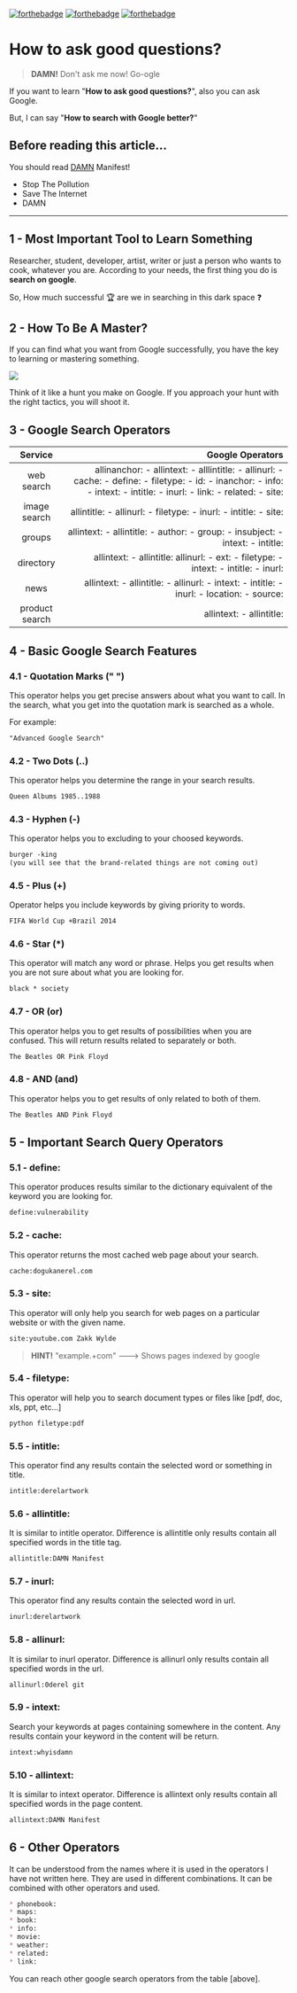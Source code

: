 [![forthebadge](https://forthebadge.com/images/badges/fuck-it-ship-it.svg)](https://dogukanerel.com) [![forthebadge](https://forthebadge.com/images/badges/built-by-hipsters.svg)](https://dogukanerel.com) [![forthebadge](https://forthebadge.com/images/badges/its-not-a-lie-if-you-believe-it.svg)](https://dogukanerel.com)

# How to ask good questions?
> **DAMN!** Don't ask me now! Go-ogle

If you want to learn "**How to ask good questions?**", also you can ask Google.

But, I can say "**How to search with Google better?**"


## Before reading this article...

You should read [DAMN](https://dogukanerel.com) Manifest! 
* Stop The Pollution
* Save The Internet
* DAMN
  
---

## 1 - Most Important Tool to Learn Something

Researcher, student, developer, artist, writer or just a person who wants to cook, whatever you are. According to your needs, the first thing you do is **search on google**. 

So, How much successful :trophy: are we in searching in this dark space :question:

## 2 - How To Be A Master?
If you can find what you want from Google successfully, you have the key to learning or mastering something.

![](ninjasingoogle.png)

Think of it like a hunt you make on Google. If you approach your hunt with the right tactics, you will shoot it.


## 3 - Google Search Operators
| Service | Google Operators |
|:------:| -----------:|
| web search | allinanchor: - allintext: - alllintitle: - allinurl: - cache: - define: - filetype: - id: - inanchor: - info: - intext: - intitle: - inurl: - link: - related: - site: |
| image search | allintitle: - allinurl: - filetype: - inurl: - intitle: - site:|
| groups | allintext: - allintitle: - author: - group: - insubject: - intext: - intitle: |
| directory | allintext: - allintitle: allinurl: - ext: - filetype: - intext: - intitle: - inurl: |
| news | allintext: - allintitle: - allinurl: - intext: - intitle: - inurl: - location: - source: |
| product search | allintext: - allintitle: |

## 4 - Basic Google Search Features

### 4.1 - Quotation Marks (" ")
This operator helps you get precise answers about what you want to call. In the search, what you get into the quotation mark is searched as a whole.

For example:
```markdown
"Advanced Google Search"
```

### 4.2 - Two Dots (..)
This operator helps you determine the range in your search results.
```markdown
Queen Albums 1985..1988
```

### 4.3 - Hyphen (-)
This operator helps you to excluding to your choosed keywords.
```markdown
burger -king
(you will see that the brand-related things are not coming out)
```


### 4.5 - Plus (+)
Operator helps you include keywords by giving priority to words.
```markdown
FIFA World Cup +Brazil 2014
```

### 4.6 - Star (*)
This operator will match any word or phrase. Helps you get results when you are not sure about what you are looking for.
```markdown
black * society
```

### 4.7 - OR (or)

This operator helps you to get results of possibilities when you are confused. This will return results related to separately or both.
```markdown
The Beatles OR Pink Floyd
```

### 4.8 - AND (and)
This operator helps you to get results of only related to both of them.
```markdown
The Beatles AND Pink Floyd
```

## 5 - Important Search Query Operators

### 5.1 - define: 
This operator produces results similar to the dictionary equivalent of the keyword you are looking for.
```markdown
define:vulnerability
```

### 5.2 - cache:
This operator returns the most cached web page about your search.
```markdown
cache:dogukanerel.com
```

### 5.3 - site:
This operator will only help you search for web pages on a particular website or with the given name.
```markdown
site:youtube.com Zakk Wylde
```
> **HINT!** "example.+com" ---> Shows pages indexed by google

### 5.4 - filetype:
This operator will help you to search document types or files like [pdf, doc, xls, ppt, etc...] 
```markdown
python filetype:pdf
```

### 5.5 - intitle:
This operator find any results contain the selected word or something in title.
```markdown
intitle:derelartwork
```

### 5.6 - allintitle:
It is similar to intitle operator. Difference is allintitle only results contain all specified words in the title tag.
```markdown
allintitle:DAMN Manifest
```

### 5.7 - inurl:
This operator find any results contain the selected word in url.
```markdown
inurl:derelartwork
```

### 5.8 - allinurl:
It is similar to inurl operator. Difference is allinurl only results contain all specified words in the url.
```markdown
allinurl:0derel git
```

### 5.9 - intext:
Search your keywords at pages containing somewhere in the content. Any results contain your keyword in the content will be return.
```markdown
intext:whyisdamn
```

### 5.10 - allintext:
It is similar to intext operator. Difference is allintext only results contain all specified words in the page content.
```markdown
allintext:DAMN Manifest
```

## 6 - Other Operators
It can be understood from the names where it is used in the operators I have not written here. They are used in different combinations. It can be combined with other operators and used.

```markdown
* phonebook:
* maps:
* book:
* info:
* movie:
* weather:
* related:
* link:
```
You can reach other google search operators from the table [above].

